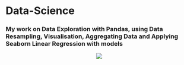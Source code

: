 # Data-Science
### My work on Data Exploration with Pandas, using Data Resampling, Visualisation, Aggregating Data and Applying Seaborn Linear Regression with models</h3>
<p align="center"><img src="https://img-c.udemycdn.com/redactor/raw/2020-10-10_11-31-21-6f077e81c843cdfb085899620891eaf3.png"></p>
